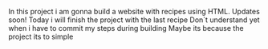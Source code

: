 In this project i am gonna build a website with recipes using HTML.
Updates soon!
Today i will finish the project with the last recipe
Don`t understand yet when i have to commit my steps during building
Maybe its because the project its to simple